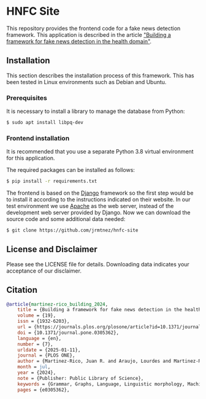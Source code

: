 # HNFC Site

This repository provides the frontend code for a fake news detection framework. This application is described in the article ["Building a framework for fake news detection in the health domain"](https://journals.plos.org/plosone/article?id=10.1371/journal.pone.0305362).

## Installation

This section describes the installation process of this framework. This has been tested in Linux environments such as Debian and Ubuntu.

### Prerequisites

It is necessary to install a library to manage the database from Python:

```bash
$ sudo apt install libpq-dev
```

### Frontend installation

It is recommended that you use a separate Python 3.8 virtual environment for this application.

The required packages can be installed as follows:

```bash
$ pip install -r requirements.txt
```
The frontend is based on the [Django](https://www.django-rest-framework.org/tutorial/quickstart/) framework so the first step would be to install it according to the instructions indicated on their website. In our test environment we use [Apache](https://httpd.apache.org/) as the web server, instead of the development web server provided by Django.
Now we can download the source code and some additional data needed:

```bash
$ git clone https://github.com/jrmtnez/hnfc-site

```

## License and Disclaimer
Please see the LICENSE file for details. Downloading data indicates your acceptance of our disclaimer.

## Citation
```bibtex
@article{martinez-rico_building_2024,
	title = {Building a framework for fake news detection in the health domain},
	volume = {19},
	issn = {1932-6203},
	url = {https://journals.plos.org/plosone/article?id=10.1371/journal.pone.0305362},
	doi = {10.1371/journal.pone.0305362},
	language = {en},
	number = {7},
	urldate = {2025-01-11},
	journal = {PLOS ONE},
	author = {Martinez-Rico, Juan R. and Araujo, Lourdes and Martinez-Romo, Juan},
	month = jul,
	year = {2024},
	note = {Publisher: Public Library of Science},
	keywords = {Grammar, Graphs, Language, Linguistic morphology, Machine learning, Social networks, Syntax, Vaccination and immunization},
	pages = {e0305362},
```



